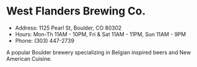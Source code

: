 # West Flanders Brewing Co.

* Address: 1125 Pearl St, Boulder, CO 80302
* Hours: Mon-Th 11AM - 10PM, Fri & Sat 11AM - 11PM, Sun 11AM - 9PM
* Phone: (303) 447-2739


A popular Boulder brewery specializing in Belgian inspired beers
and New American Cuisine. 

